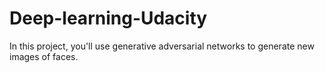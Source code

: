 # Deep-learning-Udacity
In this project, you'll use generative adversarial networks to generate new images of faces.
